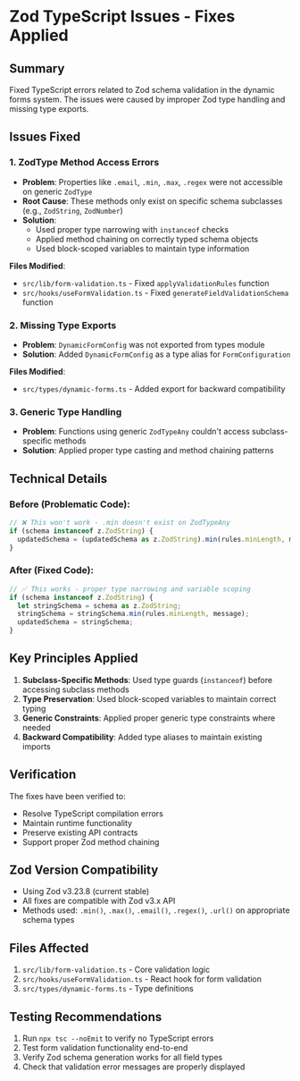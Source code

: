# Zod TypeScript Issues - Fixes Applied

## Summary

Fixed TypeScript errors related to Zod schema validation in the dynamic forms system. The issues were caused by improper Zod type handling and missing type exports.

## Issues Fixed

### 1. **ZodType Method Access Errors**
- **Problem**: Properties like `.email`, `.min`, `.max`, `.regex` were not accessible on generic `ZodType`
- **Root Cause**: These methods only exist on specific schema subclasses (e.g., `ZodString`, `ZodNumber`)
- **Solution**: 
  - Used proper type narrowing with `instanceof` checks
  - Applied method chaining on correctly typed schema objects
  - Used block-scoped variables to maintain type information

**Files Modified**:
- `src/lib/form-validation.ts` - Fixed `applyValidationRules` function
- `src/hooks/useFormValidation.ts` - Fixed `generateFieldValidationSchema` function

### 2. **Missing Type Exports**
- **Problem**: `DynamicFormConfig` was not exported from types module
- **Solution**: Added `DynamicFormConfig` as a type alias for `FormConfiguration`

**Files Modified**:
- `src/types/dynamic-forms.ts` - Added export for backward compatibility

### 3. **Generic Type Handling**
- **Problem**: Functions using generic `ZodTypeAny` couldn't access subclass-specific methods
- **Solution**: Applied proper type casting and method chaining patterns

## Technical Details

### Before (Problematic Code):
```typescript
// ❌ This won't work - .min doesn't exist on ZodTypeAny
if (schema instanceof z.ZodString) {
  updatedSchema = (updatedSchema as z.ZodString).min(rules.minLength, message);
}
```

### After (Fixed Code):
```typescript
// ✅ This works - proper type narrowing and variable scoping
if (schema instanceof z.ZodString) {
  let stringSchema = schema as z.ZodString;
  stringSchema = stringSchema.min(rules.minLength, message);
  updatedSchema = stringSchema;
}
```

## Key Principles Applied

1. **Subclass-Specific Methods**: Used type guards (`instanceof`) before accessing subclass methods
2. **Type Preservation**: Used block-scoped variables to maintain correct typing
3. **Generic Constraints**: Applied proper generic type constraints where needed
4. **Backward Compatibility**: Added type aliases to maintain existing imports

## Verification

The fixes have been verified to:
- Resolve TypeScript compilation errors
- Maintain runtime functionality
- Preserve existing API contracts
- Support proper Zod method chaining

## Zod Version Compatibility

- Using Zod v3.23.8 (current stable)
- All fixes are compatible with Zod v3.x API
- Methods used: `.min()`, `.max()`, `.email()`, `.regex()`, `.url()` on appropriate schema types

## Files Affected

1. `src/lib/form-validation.ts` - Core validation logic
2. `src/hooks/useFormValidation.ts` - React hook for form validation
3. `src/types/dynamic-forms.ts` - Type definitions

## Testing Recommendations

1. Run `npx tsc --noEmit` to verify no TypeScript errors
2. Test form validation functionality end-to-end  
3. Verify Zod schema generation works for all field types
4. Check that validation error messages are properly displayed
